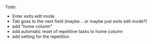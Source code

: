 Todo:

- Enter exits edit mode
- Tab goes to the next field (maybe... or maybe just exits edit mode?)
- add "home column"
- add automatic reset of repetitive tasks to home column
- add setting for the repetition